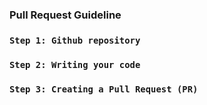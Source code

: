 ### Pull Request Guideline

### `Step 1: Github repository`
### `Step 2: Writing your code`

### `Step 3: Creating a Pull Request (PR)`
